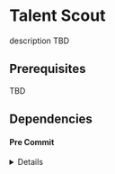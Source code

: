 # Talent Scout

description TBD

## Prerequisites

TBD

## Dependencies

#### Pre Commit

<details>

`pre-commit` is used to automatically run quality checks, such as formatting and linting, before each commit.

#### 1. Install pre-commit

Make sure you have Python and pip installed, then run:

```bash
pip install pre-commit
```

#### 2. Install the git hook scripts

```bash
pre-commit install
```

#### 3. (optional) Run against all the files ¶

- run pre-commit install to set up the git hook scripts
- (runs automatically before each commit but only for changed files)
```bash
pre-commit run --all-files
```

</details>